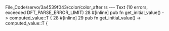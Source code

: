 File_Code/servo/3a4539f043/color/color_after.rs --- Text (10 errors, exceeded DFT_PARSE_ERROR_LIMIT)
28     #[inline] pub fn get_initial_value() -> computed_value::T {                                                                                           28     #[inline]
                                                                                                                                                             29     pub fn get_initial_value() -> computed_value::T {

